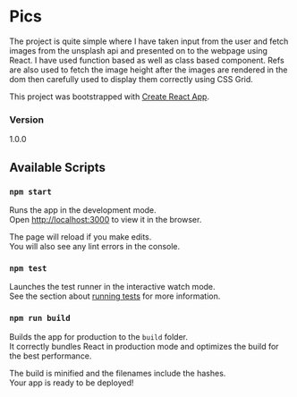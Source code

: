 # Pics
The project is quite simple where I have taken input from the user and fetch images from the unsplash api and presented on to the webpage using React. I have used function based as well as class based component. Refs are also used to fetch the image height after the images are rendered in the dom then carefully used to display them correctly using CSS Grid.

This project was bootstrapped with [Create React App](https://github.com/facebook/create-react-app).

### Version
1.0.0

## Available Scripts
### `npm start`

Runs the app in the development mode.<br>
Open [http://localhost:3000](http://localhost:3000) to view it in the browser.

The page will reload if you make edits.<br>
You will also see any lint errors in the console.

### `npm test`

Launches the test runner in the interactive watch mode.<br>
See the section about [running tests](https://facebook.github.io/create-react-app/docs/running-tests) for more information.

### `npm run build`

Builds the app for production to the `build` folder.<br>
It correctly bundles React in production mode and optimizes the build for the best performance.

The build is minified and the filenames include the hashes.<br>
Your app is ready to be deployed!
